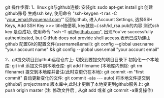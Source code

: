 git 操作步骤:
1、linux git与github连接:
  安装git: sudo apt-get install git
  创建github账号
  生成ssh key, 使用命令 "ssh-keygen -t ras -C 'your_email@youemail.com'"
  回到github, 进入Account Settings, 选择SSH Keys, Add SSH Key >>> title随便填, key就是~/.ssh/id_rsa.pub的内容
  测试ssh key 是否成功, 使用命令 "ssh -T git@github.com", 出现You’ve successfully authenticated, but GitHub does not provide shell access.表示已成功连山github
  配置Git的配置文件(username&email): git config --global user.name "your account name" && git config --global user.email "your account email"

2、git提交项目到github远程仓库上:
  切换到要提交的项目目录下
  初始化一个本地库: git init
  添加文件到本地仓库: git add filename
  (本地库内删除: git rm filename)
  提交到本地库并备注(此时变更仍在本地): git commit -m "first commit"
  自动更新变化的文件: git commit -a(a --- auto)
  将本地文件提交到github的 projectname 版本库中,此时才更新了本地变更到github服务上: git push origin master
  (注: 修改文件后 , 从git add 或者 git commit -a重复操作)
